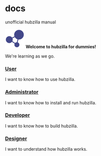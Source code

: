 # docs
unofficial hubzilla manual

![Hubzilla](images/hz-64.png)  **Welcome to hubzilla for dummies!**

We're learning as we go.

### [User](https://github.com/socialatm/docs/blob/main/User/User.md)
I want to know how to use hubzilla.

### [Administrator](https://github.com/socialatm/docs/blob/main/Administrator/Administrator.md)
I want to know how to install and run hubzilla.

### [Developer](https://github.com/socialatm/docs/blob/main/Developer/Developer.md)
I want to know how to build hubzilla.

### [Designer](https://github.com/socialatm/docs/blob/main/Designer/Designer.md)
I want to understand how hubzilla works.

